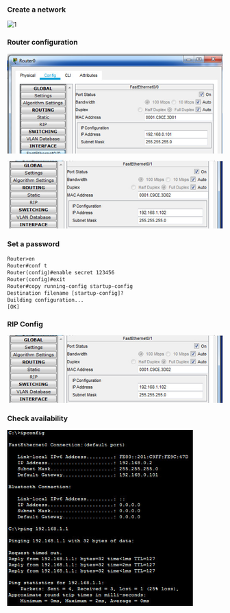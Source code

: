 ### Create a network  

![1](./scr/2020-12-28_225943.jpg)

### Router configuration  

![2](./scr/2020-12-31_200237.jpg) 

![3](./scr/2020-12-31_200954.jpg)  

### Set a password  

```
Router>en
Router#conf t
Router(config)#enable secret 123456
Router(config)#exit
Router#copy running-config startup-config 
Destination filename [startup-config]? 
Building configuration...
[OK]
```

### RIP Config  

![5](./scr/2020-12-31_200954.jpg)  

### Check availability  

![6](./scr/2020-12-31_102659.jpg)

